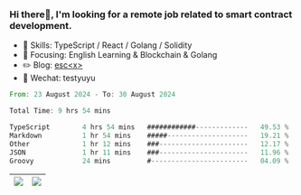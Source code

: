 ### Hi there👋, I'm looking for a remote job related to smart contract development.


- 🔨 Skills: TypeScript / React / Golang / Solidity
- 🎯 Focusing: English Learning & Blockchain & Golang
- ✏️ Blog: [esc\<x\>](https://escx.github.io)
- 💬 Wechat: testyuyu


<!--START_SECTION:waka-->

```rust
From: 23 August 2024 - To: 30 August 2024

Total Time: 9 hrs 54 mins

TypeScript        4 hrs 54 mins   ############-------------   49.53 %
Markdown          1 hr 54 mins    #####--------------------   19.21 %
Other             1 hr 12 mins    ###----------------------   12.17 %
JSON              1 hr 11 mins    ###----------------------   11.96 %
Groovy            24 mins         #------------------------   04.09 %
```

<!--END_SECTION:waka-->


| <img align="center" src="https://github-readme-stats.vercel.app/api/?username=escX&show_icons=true&theme=buefy&hide_border=true&card_width=500" /> | <img align="center" src="https://github-readme-stats.vercel.app/api/top-langs/?username=escX&layout=compact&theme=buefy&hide_border=true&card_width=500" /> |
| ------------- | ------------- |
